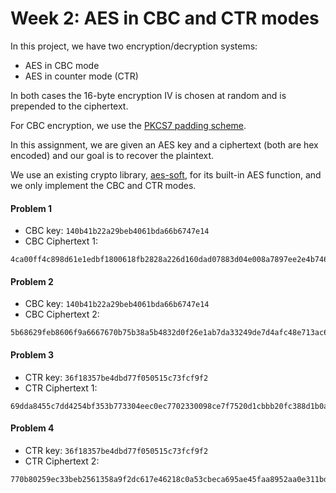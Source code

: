 # Week 2: AES in CBC and CTR modes

In this project, we have two encryption/decryption systems:

* AES in CBC mode
* AES in counter mode (CTR)

In both cases the 16-byte encryption IV is chosen at random and is prepended to the ciphertext.

For CBC encryption, we use the [PKCS7 padding scheme][PKCS7].

[PKCS7]: https://en.wikipedia.org/wiki/Padding_(cryptography)#PKCS#5_and_PKCS#7

In this assignment, we are given an AES key and a ciphertext (both are hex encoded) and our goal is to recover the plaintext.

We use an existing crypto library, [aes-soft], for its built-in AES function, and we only implement the CBC and CTR modes.

[aes-soft]: https://crates.io/crates/aes-soft

#### Problem 1

* CBC key: `140b41b22a29beb4061bda66b6747e14`
* CBC Ciphertext 1:

```
4ca00ff4c898d61e1edbf1800618fb2828a226d160dad07883d04e008a7897ee2e4b7465d5290d0c0e6c6822236e1daafb94ffe0c5da05d9476be028ad7c1d81
```

#### Problem 2

* CBC key: `140b41b22a29beb4061bda66b6747e14`
* CBC Ciphertext 2:

```
5b68629feb8606f9a6667670b75b38a5b4832d0f26e1ab7da33249de7d4afc48e713ac646ace36e872ad5fb8a512428a6e21364b0c374df45503473c5242a253
```

#### Problem 3

* CTR key: `36f18357be4dbd77f050515c73fcf9f2`
* CTR Ciphertext 1:

```
69dda8455c7dd4254bf353b773304eec0ec7702330098ce7f7520d1cbbb20fc388d1b0adb5054dbd7370849dbf0b88d393f252e764f1f5f7ad97ef79d59ce29f5f51eeca32eabedd9afa9329
```

#### Problem 4

* CTR key: `36f18357be4dbd77f050515c73fcf9f2`
* CTR Ciphertext 2:

```
770b80259ec33beb2561358a9f2dc617e46218c0a53cbeca695ae45faa8952aa0e311bde9d4e01726d3184c34451
```
